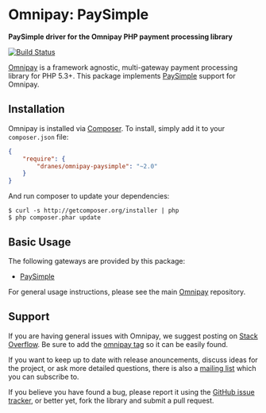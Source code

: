 # Omnipay: PaySimple

**PaySimple driver for the Omnipay PHP payment processing library**

[![Build Status](https://travis-ci.org/dranes/omnipay-paysimple.svg?branch=master)](https://travis-ci.org/dranes/omnipay-paysimple)

[Omnipay](https://github.com/thephpleague/omnipay) is a framework agnostic, multi-gateway payment
processing library for PHP 5.3+. This package implements [PaySimple](https://developer.paysimple.com) support for Omnipay.

## Installation

Omnipay is installed via [Composer](http://getcomposer.org/). To install, simply add it
to your `composer.json` file:

```json
{
    "require": {
        "dranes/omnipay-paysimple": "~2.0"
    }
}
```

And run composer to update your dependencies:

    $ curl -s http://getcomposer.org/installer | php
    $ php composer.phar update

## Basic Usage

The following gateways are provided by this package:

* [PaySimple](https://developer.paysimple.com)

For general usage instructions, please see the main [Omnipay](https://github.com/thephpleague/omnipay)
repository.

## Support

If you are having general issues with Omnipay, we suggest posting on
[Stack Overflow](http://stackoverflow.com/). Be sure to add the
[omnipay tag](http://stackoverflow.com/questions/tagged/omnipay) so it can be easily found.

If you want to keep up to date with release anouncements, discuss ideas for the project,
or ask more detailed questions, there is also a [mailing list](https://groups.google.com/forum/#!forum/omnipay) which
you can subscribe to.

If you believe you have found a bug, please report it using the [GitHub issue tracker](https://github.com/thephpleague/omnipay-payflow/issues),
or better yet, fork the library and submit a pull request.
